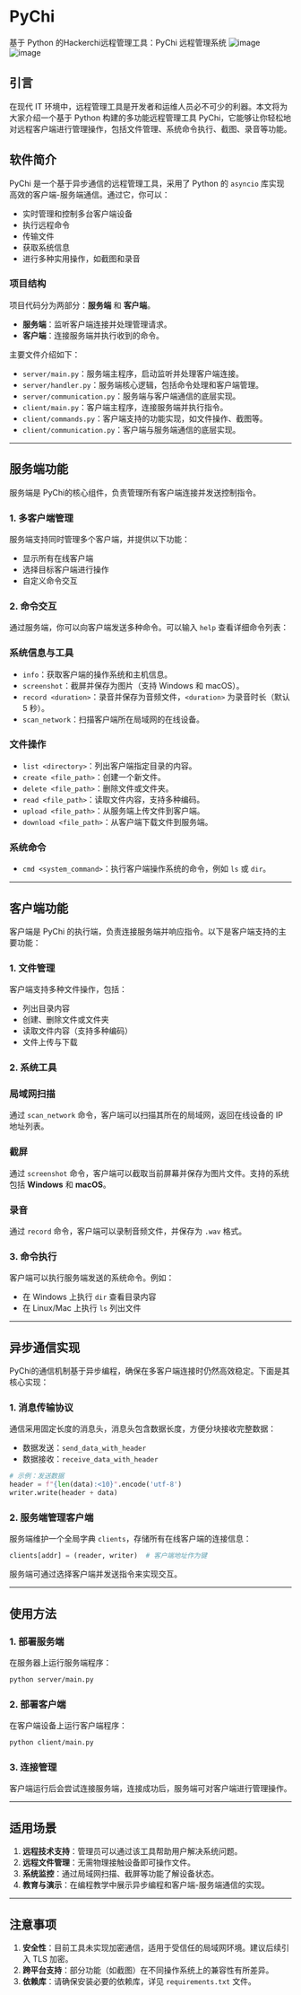 # PyChi
基于 Python 的Hackerchi远程管理工具：PyChi 远程管理系统
![image](https://github.com/user-attachments/assets/b31c0104-f8f2-446c-8eaa-38fe53d4c7e0)
![image](https://github.com/user-attachments/assets/2346dc5d-cff4-4a51-83dc-991f24c90d3b)

## 引言

在现代 IT 环境中，远程管理工具是开发者和运维人员必不可少的利器。本文将为大家介绍一个基于 Python 构建的多功能远程管理工具 PyChi，它能够让你轻松地对远程客户端进行管理操作，包括文件管理、系统命令执行、截图、录音等功能。


## 软件简介

PyChi 是一个基于异步通信的远程管理工具，采用了 Python 的 `asyncio` 库实现高效的客户端-服务端通信。通过它，你可以：

- 实时管理和控制多台客户端设备
- 执行远程命令
- 传输文件
- 获取系统信息
- 进行多种实用操作，如截图和录音

### 项目结构

项目代码分为两部分：**服务端** 和 **客户端**。

- **服务端**：监听客户端连接并处理管理请求。
- **客户端**：连接服务端并执行收到的命令。

主要文件介绍如下：

- `server/main.py`：服务端主程序，启动监听并处理客户端连接。
- `server/handler.py`：服务端核心逻辑，包括命令处理和客户端管理。
- `server/communication.py`：服务端与客户端通信的底层实现。
- `client/main.py`：客户端主程序，连接服务端并执行指令。
- `client/commands.py`：客户端支持的功能实现，如文件操作、截图等。
- `client/communication.py`：客户端与服务端通信的底层实现。

---

## 服务端功能

服务端是 PyChi的核心组件，负责管理所有客户端连接并发送控制指令。

### 1. **多客户端管理**

服务端支持同时管理多个客户端，并提供以下功能：

- 显示所有在线客户端
- 选择目标客户端进行操作
- 自定义命令交互

### 2. **命令交互**

通过服务端，你可以向客户端发送多种命令。可以输入 `help` 查看详细命令列表：

### 系统信息与工具

- `info`：获取客户端的操作系统和主机信息。
- `screenshot`：截屏并保存为图片（支持 Windows 和 macOS）。
- `record <duration>`：录音并保存为音频文件，`<duration>` 为录音时长（默认 5 秒）。
- `scan_network`：扫描客户端所在局域网的在线设备。

### 文件操作

- `list <directory>`：列出客户端指定目录的内容。
- `create <file_path>`：创建一个新文件。
- `delete <file_path>`：删除文件或文件夹。
- `read <file_path>`：读取文件内容，支持多种编码。
- `upload <file_path>`：从服务端上传文件到客户端。
- `download <file_path>`：从客户端下载文件到服务端。

### 系统命令

- `cmd <system_command>`：执行客户端操作系统的命令，例如 `ls` 或 `dir`。

---

## 客户端功能

客户端是 PyChi 的执行端，负责连接服务端并响应指令。以下是客户端支持的主要功能：

### 1. **文件管理**

客户端支持多种文件操作，包括：

- 列出目录内容
- 创建、删除文件或文件夹
- 读取文件内容（支持多种编码）
- 文件上传与下载

### 2. **系统工具**

### 局域网扫描

通过 `scan_network` 命令，客户端可以扫描其所在的局域网，返回在线设备的 IP 地址列表。

### 截屏

通过 `screenshot` 命令，客户端可以截取当前屏幕并保存为图片文件。支持的系统包括 **Windows** 和 **macOS**。

### 录音

通过 `record` 命令，客户端可以录制音频文件，并保存为 `.wav` 格式。

### 3. **命令执行**

客户端可以执行服务端发送的系统命令。例如：

- 在 Windows 上执行 `dir` 查看目录内容
- 在 Linux/Mac 上执行 `ls` 列出文件

---

## 异步通信实现

PyChi的通信机制基于异步编程，确保在多客户端连接时仍然高效稳定。下面是其核心实现：

### 1. **消息传输协议**

通信采用固定长度的消息头，消息头包含数据长度，方便分块接收完整数据：

- 数据发送：`send_data_with_header`
- 数据接收：`receive_data_with_header`

```python
# 示例：发送数据
header = f"{len(data):<10}".encode('utf-8')
writer.write(header + data)
```

### 2. **服务端管理客户端**

服务端维护一个全局字典 `clients`，存储所有在线客户端的连接信息：

```python
clients[addr] = (reader, writer)  # 客户端地址作为键
```

服务端可通过选择客户端并发送指令来实现交互。

---

## 使用方法

### 1. 部署服务端

在服务器上运行服务端程序：

```bash
python server/main.py
```

### 2. 部署客户端

在客户端设备上运行客户端程序：

```bash
python client/main.py
```

### 3. 连接管理

客户端运行后会尝试连接服务端，连接成功后，服务端可对客户端进行管理操作。

---

## 适用场景

1. **远程技术支持**：管理员可以通过该工具帮助用户解决系统问题。
2. **远程文件管理**：无需物理接触设备即可操作文件。
3. **系统监控**：通过局域网扫描、截屏等功能了解设备状态。
4. **教育与演示**：在编程教学中展示异步编程和客户端-服务端通信的实现。

---

## 注意事项

1. **安全性**：目前工具未实现加密通信，适用于受信任的局域网环境。建议后续引入 TLS 加密。
2. **跨平台支持**：部分功能（如截图）在不同操作系统上的兼容性有所差异。
3. **依赖库**：请确保安装必要的依赖库，详见 `requirements.txt` 文件。
